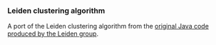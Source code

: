 ### Leiden clustering algorithm

A port of the Leiden clustering algorithm from the [original Java code produced by the Leiden group](https://github.com/CWTSLeiden/networkanalysis).

